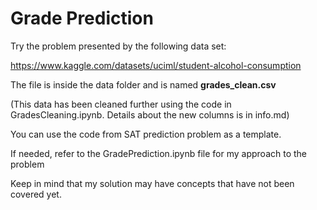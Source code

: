 # Grade Prediction

Try the problem presented by the following data set:

https://www.kaggle.com/datasets/uciml/student-alcohol-consumption

The file is inside the data folder and is named **grades_clean.csv** 

(This data has been cleaned further using the code in GradesCleaning.ipynb. Details about the new columns is in info.md)

You can use the code from SAT prediction problem as a template.

If needed, refer to the GradePrediction.ipynb file for my approach to the problem

Keep in mind that my solution may have concepts that have not been covered yet.